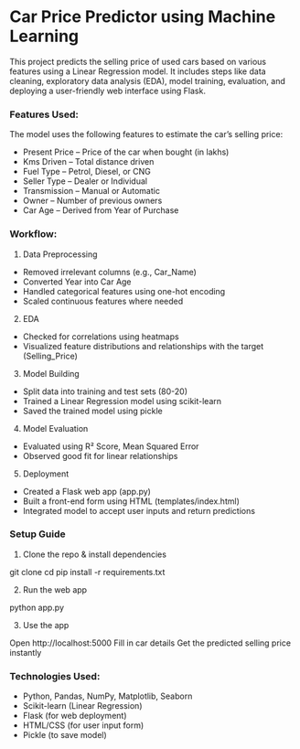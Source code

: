 # Car Price Predictor using Machine Learning
This project predicts the selling price of used cars based on various features using a Linear Regression model. It includes steps like data cleaning, exploratory data analysis (EDA), model training, evaluation, and deploying a user-friendly web interface using Flask.


### Features Used:
The model uses the following features to estimate the car’s selling price:
- Present Price – Price of the car when bought (in lakhs)
- Kms Driven – Total distance driven
- Fuel Type – Petrol, Diesel, or CNG
- Seller Type – Dealer or Individual
- Transmission – Manual or Automatic
- Owner – Number of previous owners
- Car Age – Derived from Year of Purchase


### Workflow:
1. Data Preprocessing
- Removed irrelevant columns (e.g., Car_Name)
- Converted Year into Car Age
- Handled categorical features using one-hot encoding
- Scaled continuous features where needed

2. EDA
- Checked for correlations using heatmaps
- Visualized feature distributions and relationships with the target (Selling_Price)

3. Model Building
- Split data into training and test sets (80-20)
- Trained a Linear Regression model using scikit-learn
- Saved the trained model using pickle

4. Model Evaluation
- Evaluated using R² Score, Mean Squared Error
- Observed good fit for linear relationships

5. Deployment
- Created a Flask web app (app.py)
- Built a front-end form using HTML (templates/index.html)
- Integrated model to accept user inputs and return predictions


### Setup Guide
1. Clone the repo & install dependencies

git clone <repo-url>
cd <repo-folder>
pip install -r requirements.txt

2. Run the web app

python app.py

3. Use the app

Open http://localhost:5000
Fill in car details
Get the predicted selling price instantly


### Technologies Used:
- Python, Pandas, NumPy, Matplotlib, Seaborn
- Scikit-learn (Linear Regression)
- Flask (for web deployment)
- HTML/CSS (for user input form)
- Pickle (to save model)

